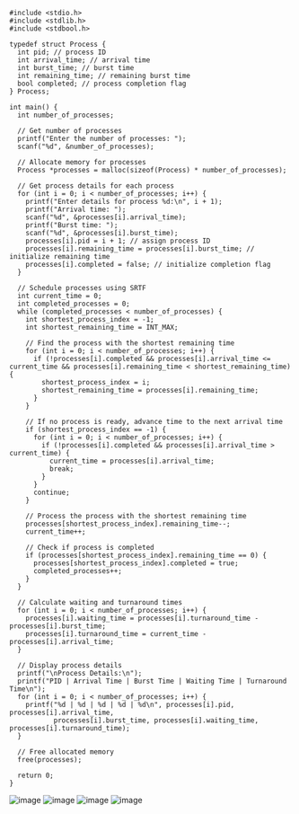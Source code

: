     #include <stdio.h>
    #include <stdlib.h>
    #include <stdbool.h>
    
    typedef struct Process {
      int pid; // process ID
      int arrival_time; // arrival time
      int burst_time; // burst time
      int remaining_time; // remaining burst time
      bool completed; // process completion flag
    } Process;
    
    int main() {
      int number_of_processes;
    
      // Get number of processes
      printf("Enter the number of processes: ");
      scanf("%d", &number_of_processes);
    
      // Allocate memory for processes
      Process *processes = malloc(sizeof(Process) * number_of_processes);
    
      // Get process details for each process
      for (int i = 0; i < number_of_processes; i++) {
        printf("Enter details for process %d:\n", i + 1);
        printf("Arrival time: ");
        scanf("%d", &processes[i].arrival_time);
        printf("Burst time: ");
        scanf("%d", &processes[i].burst_time);
        processes[i].pid = i + 1; // assign process ID
        processes[i].remaining_time = processes[i].burst_time; // initialize remaining time
        processes[i].completed = false; // initialize completion flag
      }
    
      // Schedule processes using SRTF
      int current_time = 0;
      int completed_processes = 0;
      while (completed_processes < number_of_processes) {
        int shortest_process_index = -1;
        int shortest_remaining_time = INT_MAX;
    
        // Find the process with the shortest remaining time
        for (int i = 0; i < number_of_processes; i++) {
          if (!processes[i].completed && processes[i].arrival_time <= current_time && processes[i].remaining_time < shortest_remaining_time) {
            shortest_process_index = i;
            shortest_remaining_time = processes[i].remaining_time;
          }
        }
    
        // If no process is ready, advance time to the next arrival time
        if (shortest_process_index == -1) {
          for (int i = 0; i < number_of_processes; i++) {
            if (!processes[i].completed && processes[i].arrival_time > current_time) {
              current_time = processes[i].arrival_time;
              break;
            }
          }
          continue;
        }
    
        // Process the process with the shortest remaining time
        processes[shortest_process_index].remaining_time--;
        current_time++;
    
        // Check if process is completed
        if (processes[shortest_process_index].remaining_time == 0) {
          processes[shortest_process_index].completed = true;
          completed_processes++;
        }
      }
    
      // Calculate waiting and turnaround times
      for (int i = 0; i < number_of_processes; i++) {
        processes[i].waiting_time = processes[i].turnaround_time - processes[i].burst_time;
        processes[i].turnaround_time = current_time - processes[i].arrival_time;
      }
    
      // Display process details
      printf("\nProcess Details:\n");
      printf("PID | Arrival Time | Burst Time | Waiting Time | Turnaround Time\n");
      for (int i = 0; i < number_of_processes; i++) {
        printf("%d | %d | %d | %d | %d\n", processes[i].pid, processes[i].arrival_time,
               processes[i].burst_time, processes[i].waiting_time, processes[i].turnaround_time);
      }
    
      // Free allocated memory
      free(processes);
    
      return 0;
    }
![image](https://github.com/Mehul6112/Operating-System-Curve/assets/119481480/694513e0-2f8a-4961-ab5c-a8d0c1ef9dc6)
![image](https://github.com/Mehul6112/Operating-System-Curve/assets/119481480/60bc5f18-1c79-4e66-8260-6869763a5fbb)
![image](https://github.com/Mehul6112/Operating-System-Curve/assets/119481480/b201ada8-68a4-4684-b12a-ccba0ed7f2d1)
![image](https://github.com/Mehul6112/Operating-System-Curve/assets/119481480/598425b4-3bc1-4229-99a1-f5795a67480f)




